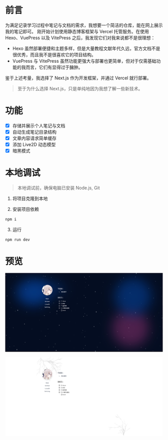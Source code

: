 # 前言

为满足记录学习过程中笔记与文档的需求，我想要一个简洁的仓库，能在网上展示我的笔记即可。
刚开始计划使用静态博客框架与 Vercel 托管服务。在使用 Hexo、VuePress 以及 VitePress 之后，我发现它们对我来说都不是很理想：

- Hexo 虽然部署便捷和主题多样，但是大量教程文献年代久远，官方文档不是很优秀，而且我不是很喜欢它的项目结构。
- VuePress 与 VitePress 虽然功能更强大与部署也更简单，但对于仅需基础功能的我而言，它们有显得过于臃肿。

鉴于上述考量，我选择了 Next.js 作为开发框架，并通过 Vercel 就行部署。

> 至于为什么选择 Next.js，只是单纯地因为我想了解一些新技术。

# 功能

- [x] 存储并展示个人笔记与文档
- [x] 自动生成笔记目录结构
- [x] 文章内容请求简单缓存
- [x] 添加 Live2D 动态模型
- [x] 暗黑模式

# 本地调试

> 本地调试前，确保电脑已安装 Node.js, Git

1. 将项目克隆到本地

2. 安装项目依赖

```sh
npm i
```

3. 运行

```sh
npm run dev
```

# 预览

![](https://github.com/kisssssssss/docs/blob/main/public/img/1.png)

![](https://github.com/kisssssssss/docs/blob/main/public/img/2.png)
